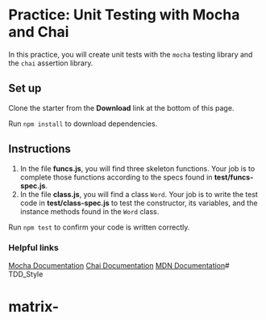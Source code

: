# Practice: Unit Testing with Mocha and Chai

In this practice, you will create unit tests with the `mocha` testing library
and the `chai` assertion library.

## Set up

Clone the starter from the **Download** link at the bottom of this page.

Run `npm install` to download dependencies.

## Instructions

1. In the file **funcs.js**, you will find three skeleton functions. Your job is
   to complete those functions according to the specs found in
   **test/funcs-spec.js**.
2. In the file **class.js**, you will find a class `Word`. Your job is to write
   the test code in **test/class-spec.js** to test the constructor, its
   variables, and the instance methods found in the `Word` class.

Run `npm test` to confirm your code is written correctly.

### Helpful links

[Mocha Documentation](https://mochajs.org/)
[Chai Documentation](https://www.chaijs.com/)
[MDN Documentation](https://developer.mozilla.org/en-US/)# TDD_Style
# matrix-

